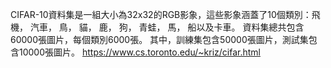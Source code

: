 CIFAR-10資料集是一組大小為32x32的RGB影象，這些影象涵蓋了10個類別：飛機， 汽車， 鳥， 貓， 鹿， 狗， 青蛙， 馬， 船以及卡車。 資料集總共包含60000張圖片，每個類別6000張。 其中，訓練集包含50000張圖片，測試集包含10000張圖片。
https://www.cs.toronto.edu/~kriz/cifar.html
